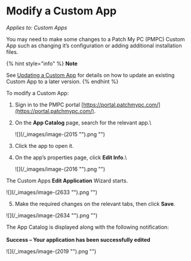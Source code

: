 # Modify a Custom App

_Applies to: Custom Apps_

You may need to make some changes to a Patch My PC (PMPC) Custom App such as changing it’s configuration or adding additional installation files.

{% hint style="info" %}
**Note**

See [Updating a Custom App](update-a-custom-app.md) for details on how to update an existing Custom App to a later version.
{% endhint %}

To modify a Custom App:

1. Sign in to the PMPC portal [https://portal.patchmypc.com/](https://portal.patchmypc.com/).
2.  On the **App Catalog** page, search for the relevant app.\\

    !\[]\(/\_images/image-(2015 "").png "")
3. Click the app to open it.
4.  On the app’s properties page, click **Edit Info**.\\

    !\[]\(/\_images/image-(2016 "").png "")

The Custom Apps **Edit Application** Wizard starts.

!\[]\(/\_images/image-(2633 "").png "")

5. Make the required changes on the relevant tabs, then click **Save**.

!\[]\(/\_images/image-(2634 "").png "")

The App Catalog is displayed along with the following notification:\
\
**Success – Your application has been successfully edited**

!\[]\(/\_images/image-(2019 "").png "")
